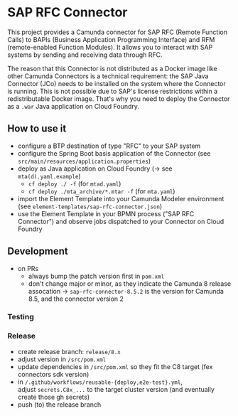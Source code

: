 # SAP RFC Connector

This project provides a Camunda connector for SAP RFC (Remote Function Calls) to BAPIs (Business Application Programming
Interface) and RFM (remote-enabled Function Modules). It allows you to interact with SAP systems by sending and
receiving data through RFC.

The reason that this Connector is not distributed as a Docker image like other Camunda Connectors is a technical
requirement: the SAP Java Connector (JCo) needs to be installed on the system where the Connector is running. This is
not possible due to SAP's license restrictions within a redistributable Docker image. That's why you need to deploy the
Connector as a `.war` Java application on Cloud Foundry.

## How to use it

- configure a BTP destination of type "RFC" to your SAP system
- configure the Spring Boot basis application of the Connector (see `src/main/resources/application.properties`)
- deploy as Java application on Cloud Foundry (-> see `mta(d).yaml.example`)
    - `cf deploy ./ -f` (for `mtad.yaml`)
    - `cf deploy ./mta_archive/*.mtar -f` (for `mta.yaml`)
- import the Element Template into your Camunda Modeler environment (see `element-templates/sap-rfc-connector.json`)
- use the Element Template in your BPMN process ("SAP RFC Connector") and observe jobs dispatched to your Connector on
  Cloud Foundry

## Development

- on PRs
    - always bump the patch version first in `pom.xml`
    - don't change major or minor, as they indicate the Camunda 8 release assocation
      &rarr; `sap-rfc-connector-8.5.2` is the version for Camunda 8.5, and the connector version 2

### Testing

### Release

- create release branch: `release/8.x`
- adjust version in `/src/pom.xml`
- update dependencies in `/src/pom.xml` so they fit the C8 target (fex connectors sdk version)
- in `/.github/workflows/reusable-{deploy,e2e-test}.yml`,   
  adjust `secrets.C8x_...` to the target cluster version (and eventually create those gh secrets)
- push (to) the release branch

